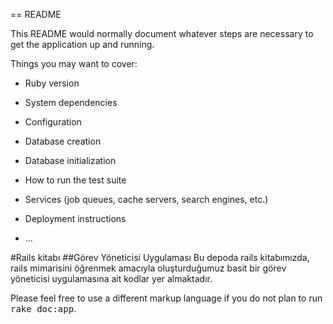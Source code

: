 == README

This README would normally document whatever steps are necessary to get the
application up and running.

Things you may want to cover:

* Ruby version

* System dependencies

* Configuration

* Database creation

* Database initialization

* How to run the test suite

* Services (job queues, cache servers, search engines, etc.)

* Deployment instructions

* ...

#Rails kitabı
##Görev Yöneticisi Uygulaması
Bu depoda rails kitabımızda, rails mimarisini öğrenmek amacıyla oluşturduğumuz basit bir görev yöneticisi uygulamasına ait kodlar yer almaktadır.


Please feel free to use a different markup language if you do not plan to run
<tt>rake doc:app</tt>.
